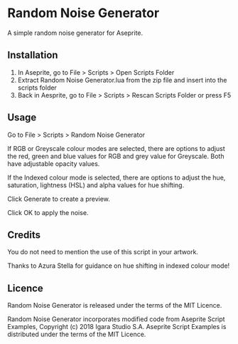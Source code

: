 # Random Noise Generator
A simple random noise generator for Aseprite.

## Installation

1. In Aseprite, go to File > Scripts > Open Scripts Folder
2. Extract Random Noise Generator.lua from the zip file and insert into the scripts folder
3. Back in Aesprite, go to File > Scripts > Rescan Scripts Folder or press F5

## Usage

Go to File > Scripts > Random Noise Generator

If RGB or Greyscale colour modes are selected, there are options to adjust the red, green and blue values for RGB and grey value for Greyscale. Both have adjustable opacity values.

If the Indexed colour mode is selected, there are options to adjust the hue, saturation, lightness (HSL) and alpha values for hue shifting.

Click Generate to create a preview.

Click OK to apply the noise.

## Credits

You do not need to mention the use of this script in your artwork. 

Thanks to Azura Stella for guidance on hue shifting in indexed colour mode!

## Licence

Random Noise Generator is released under the terms of the MIT Licence.

Random Noise Generator incorporates modified code from Aseprite Script Examples, Copyright (c) 2018 Igara Studio S.A. Aseprite Script Examples is distributed under the terms of the MIT Licence.